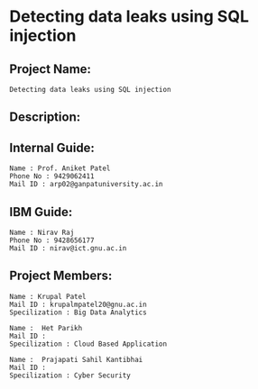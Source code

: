 # Detecting data leaks using SQL injection
 
## Project Name: 
    Detecting data leaks using SQL injection

## Description:
    

## Internal Guide:
    Name : Prof. Aniket Patel
    Phone No : 9429062411
    Mail ID : arp02@ganpatuniversity.ac.in

## IBM Guide:
    Name : Nirav Raj
    Phone No : 9428656177
    Mail ID : nirav@ict.gnu.ac.in

## Project Members:
    Name : Krupal Patel
    Mail ID : krupalmpatel20@gnu.ac.in
    Specilization : Big Data Analytics

    Name : 	Het Parikh
    Mail ID : 
    Specilization : Cloud Based Application

    Name : 	Prajapati Sahil Kantibhai
    Mail ID : 
    Specilization : Cyber Security